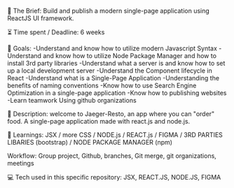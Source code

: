 📂 The Brief: Build and publish a modern single-page application using ReactJS UI framework.

⏳ Time spent / Deadline: 6 weeks

🎯 Goals: 
-Understand and know how to utilize modern Javascript Syntax
-Understand and know how to utilize Node Package Manager and how to install 3rd party libraries
-Understand what a server is and know how to set up a local development server
-Understand the Component lifecycle in React
-Understand what is a Single-Page Application
-Understanding the benefits of naming conventions
-Know how to use Search Engine Optimization in a single-page application
-Know how to publishing websites
-Learn teamwork Using github organizations

😬 Description: welcome to Jaeger-Resto, an app where you can "order" food. A single-page application made with react.js and node.js.

📘 Learnings:  JSX / more CSS / NODE.js / REACT.js / FIGMA / 3RD PARTIES LIBARIES (bootstrap) / NODE PACKAGE MANAGER (npm)

Workflow: Group project, Github, branches, Git merge, git organizations, meetings

💻 Tech used in this specific repository: JSX, REACT.JS, NODE.JS, FIGMA
